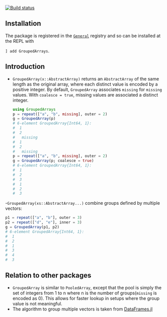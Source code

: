 [![Build status](https://github.com/FixedEffects/GroupedArrays.jl/workflows/CI/badge.svg)](https://github.com/FixedEffects/GroupedArrays.jl/actions)

## Installation
The package is registered in the [`General`](https://github.com/JuliaRegistries/General) registry and so can be installed at the REPL with 

`] add GroupedArrays`.

## Introduction

- `GroupedArray(x::AbstractArray)` returns an `AbstractArray` of the same length as the original array, where each distinct value is encoded by a positive integer.
  By default, `GroupedArray` associates `missing` for `missing` values. With `coalesce = true`, missing values are associated a distinct integer.

  ```julia
  using GroupedArrays
  p = repeat(["a", "b", missing], outer = 2)
  g = GroupedArray(p)
  # 6-element GroupedArray{Int64, 1}:
  #  1
  #  2
  #   missing
  #  1
  #  2
  #   missing
  p = repeat(["a", "b", missing], outer = 2)
  g = GroupedArray(p; coalesce = true)
  # 6-element GroupedArray{Int64, 1}:
  #  1
  #  2
  #  3
  #  1
  #  2
  #  3
  ```

-`GroupedArray(xs::AbstractArray...)` combine groups defined by multiple vectors:
  ```julia
  p1 = repeat(["a", "b"], outer = 3)
  p2 = repeat(["d", "e"], inner = 3)
  g = GroupedArray(p1, p2)
  # 6-element GroupedArray{Int64, 1}:
  #  1
  #  2
  #  1
  #  3
  #  4
  #  3
  ```

## Relation to other packages
- `GroupedArray` is similar to `PooledArray`, except that the pool is simply the set of integers from 1 to n where n is the number of groups(`missing` is encoded as 0). This allows for faster lookup in setups where the group value is not meaningful.
- The algorithm to group multiple vectors is taken from [DataFrames.jl](https://github.com/JuliaData/DataFrames.jl)



